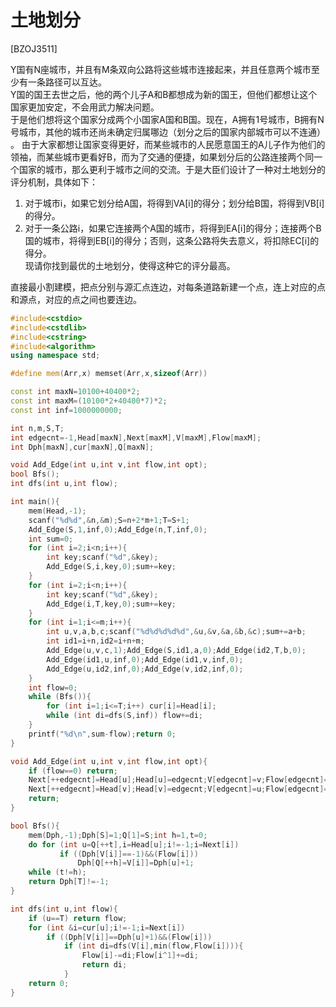 # 土地划分
[BZOJ3511]

Y国有N座城市，并且有M条双向公路将这些城市连接起来，并且任意两个城市至少有一条路径可以互达。  
Y国的国王去世之后，他的两个儿子A和B都想成为新的国王，但他们都想让这个国家更加安定，不会用武力解决问题。  
于是他们想将这个国家分成两个小国家A国和B国。现在，A拥有1号城市，B拥有N号城市，其他的城市还尚未确定归属哪边（划分之后的国家内部城市可以不连通）  。
由于大家都想让国家变得更好，而某些城市的人民愿意国王的A儿子作为他们的领袖，而某些城市更看好B，而为了交通的便捷，如果划分后的公路连接两个同一个国家的城市，那么更利于城市之间的交流。于是大臣们设计了一种对土地划分的评分机制，具体如下：  
1. 对于城市i，如果它划分给A国，将得到VA[i]的得分；划分给B国，将得到VB[i]的得分。  
2. 对于一条公路i，如果它连接两个A国的城市，将得到EA[i]的得分；连接两个B国的城市，将得到EB[i]的得分；否则，这条公路将失去意义，将扣除EC[i]的得分。  
现请你找到最优的土地划分，使得这种它的评分最高。

直接最小割建模，把点分别与源汇点连边，对每条道路新建一个点，连上对应的点和源点，对应的点之间也要连边。

```cpp
#include<cstdio>
#include<cstdlib>
#include<cstring>
#include<algorithm>
using namespace std;

#define mem(Arr,x) memset(Arr,x,sizeof(Arr))

const int maxN=10100+40400*2;
const int maxM=(10100*2+40400*7)*2;
const int inf=1000000000;

int n,m,S,T;
int edgecnt=-1,Head[maxN],Next[maxM],V[maxM],Flow[maxM];
int Dph[maxN],cur[maxN],Q[maxN];

void Add_Edge(int u,int v,int flow,int opt);
bool Bfs();
int dfs(int u,int flow);

int main(){
	mem(Head,-1);
	scanf("%d%d",&n,&m);S=n+2*m+1;T=S+1;
	Add_Edge(S,1,inf,0);Add_Edge(n,T,inf,0);
	int sum=0;
	for (int i=2;i<n;i++){
		int key;scanf("%d",&key);
		Add_Edge(S,i,key,0);sum+=key;
	}
	for (int i=2;i<n;i++){
		int key;scanf("%d",&key);
		Add_Edge(i,T,key,0);sum+=key;
	}
	for (int i=1;i<=m;i++){
		int u,v,a,b,c;scanf("%d%d%d%d%d",&u,&v,&a,&b,&c);sum+=a+b;
		int id1=i+n,id2=i+n+m;
		Add_Edge(u,v,c,1);Add_Edge(S,id1,a,0);Add_Edge(id2,T,b,0);
		Add_Edge(id1,u,inf,0);Add_Edge(id1,v,inf,0);
		Add_Edge(u,id2,inf,0);Add_Edge(v,id2,inf,0);
	}
	int flow=0;
	while (Bfs()){
		for (int i=1;i<=T;i++) cur[i]=Head[i];
		while (int di=dfs(S,inf)) flow+=di;
	}
	printf("%d\n",sum-flow);return 0;
}

void Add_Edge(int u,int v,int flow,int opt){
	if (flow==0) return;
	Next[++edgecnt]=Head[u];Head[u]=edgecnt;V[edgecnt]=v;Flow[edgecnt]=flow;
	Next[++edgecnt]=Head[v];Head[v]=edgecnt;V[edgecnt]=u;Flow[edgecnt]=opt?flow:0;
	return;
}

bool Bfs(){
	mem(Dph,-1);Dph[S]=1;Q[1]=S;int h=1,t=0;
	do for (int u=Q[++t],i=Head[u];i!=-1;i=Next[i])
		   if ((Dph[V[i]]==-1)&&(Flow[i]))
			   Dph[Q[++h]=V[i]]=Dph[u]+1;
	while (t!=h);
	return Dph[T]!=-1;
}

int dfs(int u,int flow){
	if (u==T) return flow;
	for (int &i=cur[u];i!=-1;i=Next[i])
		if ((Dph[V[i]]==Dph[u]+1)&&(Flow[i]))
			if (int di=dfs(V[i],min(flow,Flow[i]))){
				Flow[i]-=di;Flow[i^1]+=di;
				return di;
			}
	return 0;
}
```